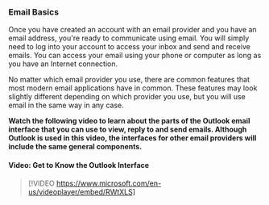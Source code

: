 ### Email Basics

Once you have created an account with an email provider and you have an email address, you're ready to communicate using email. You will simply need to log into your account to access your inbox and send and receive emails. You can access your email using your phone or computer as long as you have an Internet connection.

No matter which email provider you use, there are common features that most modern email applications have in common. These features may look slightly different depending on which provider you use, but you will use email in the same way in any case.

**Watch the following video to learn about the parts of the Outlook email interface that you can use to view, reply to and send emails. Although Outlook is used in this video, the interfaces for other email providers will include the same general components.**


#### Video: Get to Know the Outlook Interface
> [!VIDEO https://www.microsoft.com/en-us/videoplayer/embed/RWtXLS]